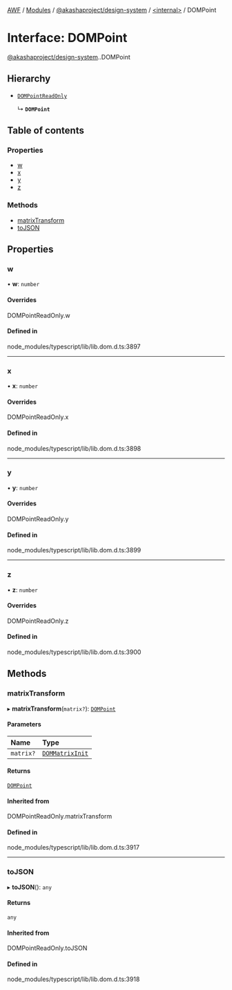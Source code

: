 [AWF](../README.md) / [Modules](../modules.md) / [@akashaproject/design-system](../modules/akashaproject_design_system.md) / [<internal\>](../modules/akashaproject_design_system._internal_.md) / DOMPoint

# Interface: DOMPoint

[@akashaproject/design-system](../modules/akashaproject_design_system.md).[<internal>](../modules/akashaproject_design_system._internal_.md).DOMPoint

## Hierarchy

- [`DOMPointReadOnly`](../modules/akashaproject_design_system._internal_.md#dompointreadonly)

  ↳ **`DOMPoint`**

## Table of contents

### Properties

- [w](akashaproject_design_system._internal_.DOMPoint.md#w)
- [x](akashaproject_design_system._internal_.DOMPoint.md#x)
- [y](akashaproject_design_system._internal_.DOMPoint.md#y)
- [z](akashaproject_design_system._internal_.DOMPoint.md#z)

### Methods

- [matrixTransform](akashaproject_design_system._internal_.DOMPoint.md#matrixtransform)
- [toJSON](akashaproject_design_system._internal_.DOMPoint.md#tojson)

## Properties

### w

• **w**: `number`

#### Overrides

DOMPointReadOnly.w

#### Defined in

node_modules/typescript/lib/lib.dom.d.ts:3897

___

### x

• **x**: `number`

#### Overrides

DOMPointReadOnly.x

#### Defined in

node_modules/typescript/lib/lib.dom.d.ts:3898

___

### y

• **y**: `number`

#### Overrides

DOMPointReadOnly.y

#### Defined in

node_modules/typescript/lib/lib.dom.d.ts:3899

___

### z

• **z**: `number`

#### Overrides

DOMPointReadOnly.z

#### Defined in

node_modules/typescript/lib/lib.dom.d.ts:3900

## Methods

### matrixTransform

▸ **matrixTransform**(`matrix?`): [`DOMPoint`](../modules/akashaproject_design_system._internal_.md#dompoint)

#### Parameters

| Name | Type |
| :------ | :------ |
| `matrix?` | [`DOMMatrixInit`](akashaproject_design_system._internal_.DOMMatrixInit.md) |

#### Returns

[`DOMPoint`](../modules/akashaproject_design_system._internal_.md#dompoint)

#### Inherited from

DOMPointReadOnly.matrixTransform

#### Defined in

node_modules/typescript/lib/lib.dom.d.ts:3917

___

### toJSON

▸ **toJSON**(): `any`

#### Returns

`any`

#### Inherited from

DOMPointReadOnly.toJSON

#### Defined in

node_modules/typescript/lib/lib.dom.d.ts:3918
